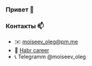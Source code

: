 ### Привет 👋

### Контакты 📫
- ✉️ moiseev_oleg@pm.me
- 👷 [Habr career](https://career.habr.com/owl-shaker)
- 📞 Telegramm @moiseev_oleg

<!--
**guest363/guest363** is a ✨ _special_ ✨ repository because its `README.md` (this file) appears on your GitHub profile.

Here are some ideas to get you started:

- 🔭 I’m currently working on ...
- 🌱 I’m currently learning ...
- 👯 I’m looking to collaborate on ...
- 🤔 I’m looking for help with ...
- 💬 Ask me about ...
- 📫 How to reach me: ...
- 😄 Pronouns: ...
- ⚡ Fun fact: ...
-->
